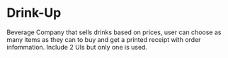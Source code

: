 # Drink-Up
Beverage Company that sells drinks
based on prices, user can choose as many items as they can to buy and get a printed receipt with order infommation.
Include 2 UIs but only one is used.
